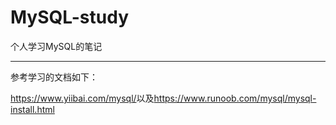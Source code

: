 # MySQL-study

个人学习MySQL的笔记

----

参考学习的文档如下：

<https://www.yiibai.com/mysql/>以及<https://www.runoob.com/mysql/mysql-install.html>



